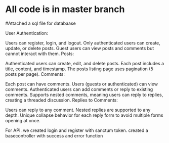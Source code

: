 # All code is in master branch
#Attached a sql file for databaase

User Authentication:

Users can register, login, and logout.
Only authenticated users can create, update, or delete posts.
Guest users can view posts and comments but cannot interact with them.
Posts:

Authenticated users can create, edit, and delete posts.
Each post includes a title, content, and timestamp.
The posts listing page uses pagination (5 posts per page).
Comments:

Each post can have comments.
Users (guests or authenticated) can view comments.
Authenticated users can add comments or reply to existing comments.
Supports nested comments, meaning users can reply to replies, creating a threaded discussion.
Replies to Comments:

Users can reply to any comment.
Nested replies are supported to any depth.
Unique collapse behavior for each reply form to avoid multiple forms opening at once.

For API.
we created login and register with sanctum token.
created a basecontroller with success and error function

